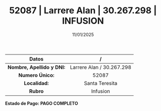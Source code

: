 ﻿---
title: 52087 | Larrere Alan | 30.267.298 | INFUSION
date: 11/01/2025
draft: false
tags: ['santa-teresita', 'titular', 'infusion']
---

|          **Datos**          |  /  |
|:---------------------------:|:---:|
| **Nombre, Apellido y DNI:** | Larrere Alan / 30.267.298 |
|      **Numero Único:**      | 52087 |
|        **Localidad:**       | Santa Teresita |
|          **Rubro**          | Infusion |

**Estado de Pago:** **PAGO COMPLETO**
